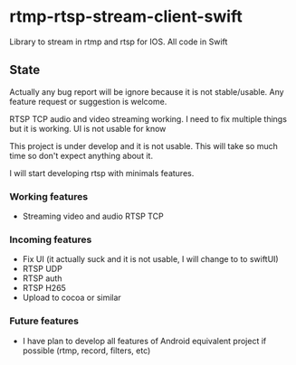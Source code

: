 # rtmp-rtsp-stream-client-swift

Library to stream in rtmp and rtsp for IOS. All code in Swift

## State

Actually any bug report will be ignore because it is not stable/usable.
Any feature request or suggestion is welcome.

RTSP TCP audio and video streaming working.
I need to fix multiple things but it is working. UI is not usable for know

This project is under develop and it is not usable.
This will take so much time so don't expect anything about it.

I will start developing rtsp with minimals features.

### Working features

- Streaming video and audio RTSP TCP

### Incoming features

- Fix UI (it actually suck and it is not usable, I will change to to swiftUI)
- RTSP UDP
- RTSP auth
- RTSP H265
- Upload to cocoa or similar

### Future features

- I have plan to develop all features of Android equivalent project if possible (rtmp, record, filters, etc)
